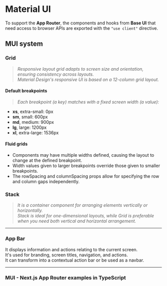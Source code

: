 # Material UI

To support the **App Router**, the components and hooks from **Base UI** that need access to browser APIs are exported with the `"use client"` directive.

## MUI system

### Grid
> _Responsive layout grid adapts to screen size and orientation, ensuring consistency across layouts._\
> _Material Design's responsive UI is based on a 12-column grid layout._

#### Default breakpoints
> _Each breakpoint (a key) matches with a fixed screen width (a value):_
- **xs**, extra-small: 0px
- **sm**, small: 600px
-  **md**, medium: 900px
- **lg**, large: 1200px
- **xl**, extra-large: 1536px

#### Fluid grids
+ Components may have multiple widths defined, causing the layout to change at the defined breakpoint. 
+ Width values given to larger breakpoints override those given to smaller breakpoints.
+ The rowSpacing and columnSpacing props allow for specifying the row and column gaps independently.


### Stack
> _It is a container component for arranging elements vertically or horizontally._\
> _Stack is ideal for one-dimensional layouts, while Grid is preferable when you need both vertical and horizontal arrangement._

- - -





### App Bar

It displays information and actions relating to the current screen.\
It's used for branding, screen titles, navigation, and actions.\
It can transform into a contextual action bar or be used as a navbar.










- - -

### MUI - Next.js App Router examples in TypeScript











